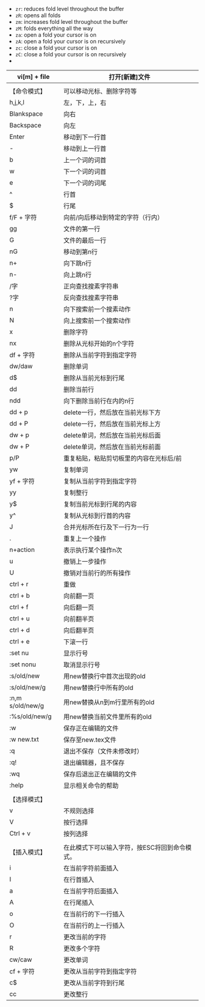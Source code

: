 

- `zr`: reduces fold level throughout the buffer
- `zR`: opens all folds
- `zm`: increases fold level throughout the buffer
- `zM`: folds everything all the way
- `za`: open a fold your cursor is on
- `zA`: open a fold your cursor is on recursively
- `zc`: close a fold your cursor is on
- `zC`: close a fold your cursor is on recursively
- 

| vi[m] + file     | 打开[新建]文件                                |
| ---------------- | --------------------------------------------- |
|                  |                                               |
| 【命令模式】     | 可以移动光标、删除字符等                      |
| h,j,k,l          | 左，下，上，右                                |
| Blankspace       | 向右                                          |
| Backspace        | 向左                                          |
| Enter            | 移动到下一行首                                |
| -                | 移动到上一行首                                |
| b                | 上一个词的词首                                |
| w                | 下一个词的词首                                |
| e                | 下一个词的词尾                                |
| ^                | 行首                                          |
| $                | 行尾                                          |
| f/F + 字符       | 向前/向后移动到特定的字符（行内）             |
| gg               | 文件的第一行                                  |
| G                | 文件的最后一行                                |
| nG               | 移动到第n行                                   |
| n+               | 向下跳n行                                     |
| n-               | 向上跳n行                                     |
| /字              | 正向查找搜素字符串                            |
| ?字              | 反向查找搜素字符串                            |
| n                | 向下搜索前一个搜素动作                        |
| N                | 向上搜索前一个搜索动作                        |
| x                | 删除字符                                      |
| nx               | 删除从光标开始的n个字符                       |
| df + 字符        | 删除从当前字符到指定字符                      |
| dw/daw           | 删除单词                                      |
| d$               | 删除从当前光标到行尾                          |
| dd               | 删除当前行                                    |
| ndd              | 向下删除当前行在内的n行                       |
| dd + p           | delete一行，然后放在当前光标下方              |
| dd + P           | delete一行，然后放在当前光标上方              |
| dw + p           | delete单词，然后放在当前光标后面              |
| dw + P           | delete单词，然后放在当前光标前面              |
| p/P              | 重复粘贴，粘贴剪切板里的内容在光标后/前       |
| yw               | 复制单词                                      |
| yf + 字符        | 复制从当前字符到指定字符                      |
| yy               | 复制整行                                      |
| y$               | 复制当前光标到行尾的内容                      |
| y^               | 复制从光标到行首的内容                        |
| J                | 合并光标所在行及下一行为一行                  |
| .                | 重复上一个操作                                |
| n+action         | 表示执行某个操作n次                           |
| u                | 撤销上一步操作                                |
| U                | 撤销对当前行的所有操作                        |
| ctrl + r         | 重做                                          |
| ctrl + b         | 向前翻一页                                    |
| ctrl + f         | 向后翻一页                                    |
| ctrl + u         | 向前翻半页                                    |
| ctrl + d         | 向后翻半页                                    |
| ctrl + e         | 下滚一行                                      |
| :set nu          | 显示行号                                      |
| :set nonu        | 取消显示行号                                  |
| :s/old/new       | 用new替换行中首次出现的old                    |
| :s/old/new/g     | 用new替换行中所有的old                        |
| :n,m s/old/new/g | 用new替换从n到m行里所有的old                  |
| :%s/old/new/g    | 用new替换当前文件里所有的old                  |
| :w               | 保存正在编辑的文件                            |
| :w new.txt       | 保存至new.tex文件                             |
| :q               | 退出不保存（文件未修改时）                    |
| :q!              | 退出编辑器，且不保存                          |
| :wq              | 保存后退出正在编辑的文件                      |
| :help            | 显示相关命令的帮助                            |
|                  |                                               |
| 【选择模式】     |                                               |
| v                | 不规则选择                                    |
| V                | 按行选择                                      |
| Ctrl + v         | 按列选择                                      |
|                  |                                               |
| 【插入模式】     | 在此模式下可以输入字符，按ESC将回到命令模式。 |
| i                | 在当前字符前面插入                            |
| I                | 在行首插入                                    |
| a                | 在当前字符后面插入                            |
| A                | 在行尾插入                                    |
| o                | 在当前行的下一行插入                          |
| O                | 在当前行的上一行插入                          |
| r                | 更改当前的字符                                |
| R                | 更改多个字符                                  |
| cw/caw           | 更改单词                                      |
| cf + 字符        | 更改从当前字符到指定字符                      |
| c$               | 更改从当前字符到行尾                          |
| cc               | 更改整行                                      |